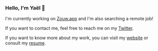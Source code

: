 ### Hello, I'm Yaël 👋

I'm currently working on [Zouw.app](https://zouw.app) and I'm also searching a remote job!

If you want to contact me, feel free to reach me on my [Twitter](https://twitter.com/yaeeelglx).

If you want to know more about my work, you can visit my [website](https://yael.dev) or consult my [resume](https://resume.yael.dev).
